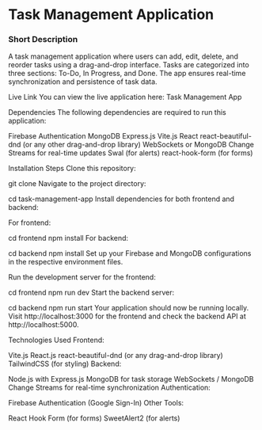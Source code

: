 # Task Management Application
### Short Description
A task management application where users can add, edit, delete, and reorder tasks using a drag-and-drop interface. Tasks are categorized into three sections: To-Do, In Progress, and Done. The app ensures real-time synchronization and persistence of task data.

Live Link
You can view the live application here: Task Management App

Dependencies
The following dependencies are required to run this application:

Firebase Authentication
MongoDB
Express.js
Vite.js
React
react-beautiful-dnd (or any other drag-and-drop library)
WebSockets or MongoDB Change Streams for real-time updates
Swal (for alerts)
react-hook-form (for forms)

Installation Steps
Clone this repository:

git clone <repository-url>
Navigate to the project directory:


cd task-management-app
Install dependencies for both frontend and backend:

For frontend:


cd frontend
npm install
For backend:


cd backend
npm install
Set up your Firebase and MongoDB configurations in the respective environment files.

Run the development server for the frontend:


cd frontend
npm run dev
Start the backend server:


cd backend
npm run start
Your application should now be running locally. Visit http://localhost:3000 for the frontend and check the backend API at http://localhost:5000.

Technologies Used
Frontend:

Vite.js
React.js
react-beautiful-dnd (or any drag-and-drop library)
TailwindCSS (for styling)
Backend:

Node.js with Express.js
MongoDB for task storage
WebSockets / MongoDB Change Streams for real-time synchronization
Authentication:

Firebase Authentication (Google Sign-In)
Other Tools:

React Hook Form (for forms)
SweetAlert2 (for alerts)
